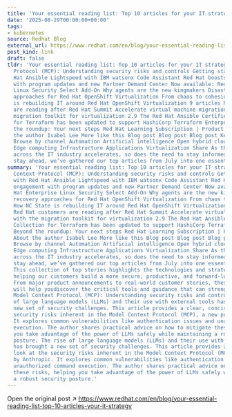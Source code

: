 ```yaml
---
title: 'Your essential reading list: Top 10 articles for your IT strategy'
date: '2025-08-29T00:00:00+00:00'
tags:
- kubernetes
source: Redhat Blog
external_url: https://www.redhat.com/en/blog/your-essential-reading-list-top-10-articles-your-it-strategy
post_kind: link
draft: false
tldr: 'Your essential reading list: Top 10 articles for your IT strategy Model Context
  Protocol (MCP): Understanding security risks and controls Getting started with Red
  Hat Ansible Lightspeed with IBM watsonx Code Assistant Red Hat boosts partner engagement
  with program updates and new Partner Demand Center Now available: Red Hat Enterprise
  Linux Security Select Add-On Why agents are the new kingmakers Disaster recovery
  approaches for Red Hat OpenShift Virtualization From chaos to cohesion: How NC State
  is rebuilding IT around Red Hat OpenShift Virtualization 9 articles Red Hat customers
  are reading after Red Hat Summit Accelerate virtual machine migrations with the
  migration toolkit for virtualization 2.9 The Red Hat Ansible Certified Collection
  for Terraform has been updated to support HashiCorp Terraform Enterprise Beyond
  the roundup: Your next steps Red Hat Learning Subscription | Product Trial About
  the author Isabel Lee More like this Blog post Blog post Blog post Keep exploring
  Browse by channel Automation Artificial intelligence Open hybrid cloud Security
  Edge computing Infrastructure Applications Virtualization Share As the pace of innovation
  across the IT industry accelerates, so does the need to stay informed. To help you
  stay ahead, we’ve gathered our top articles from July into one essential roundup.'
summary: 'Your essential reading list: Top 10 articles for your IT strategy Model
  Context Protocol (MCP): Understanding security risks and controls Getting started
  with Red Hat Ansible Lightspeed with IBM watsonx Code Assistant Red Hat boosts partner
  engagement with program updates and new Partner Demand Center Now available: Red
  Hat Enterprise Linux Security Select Add-On Why agents are the new kingmakers Disaster
  recovery approaches for Red Hat OpenShift Virtualization From chaos to cohesion:
  How NC State is rebuilding IT around Red Hat OpenShift Virtualization 9 articles
  Red Hat customers are reading after Red Hat Summit Accelerate virtual machine migrations
  with the migration toolkit for virtualization 2.9 The Red Hat Ansible Certified
  Collection for Terraform has been updated to support HashiCorp Terraform Enterprise
  Beyond the roundup: Your next steps Red Hat Learning Subscription | Product Trial
  About the author Isabel Lee More like this Blog post Blog post Blog post Keep exploring
  Browse by channel Automation Artificial intelligence Open hybrid cloud Security
  Edge computing Infrastructure Applications Virtualization Share As the pace of innovation
  across the IT industry accelerates, so does the need to stay informed. To help you
  stay ahead, we’ve gathered our top articles from July into one essential roundup.
  This collection of top stories highlights the technologies and strategies that are
  helping our customers build a more secure, productive, and forward-looking IT environment.
  From major product announcements to real-world customer stories, these insights
  will help youdiscover the critical tools and guidance that can strengthen your journey.
  Model Context Protocol (MCP): Understanding security risks and controls The rise
  of large language models (LLMs) and their use with external tools has brought a
  new set of security challenges. This article provides a clear, concise look at the
  security risks inherent in the Model Context Protocol (MCP), a new protocol by Anthropic.
  It explores common vulnerabilities like authentication issues and unauthorized command
  execution. The author shares practical advice on how to mitigate these risks, helping
  you take advantage of the power of LLMs safely while maintaining a robust security
  posture. The rise of large language models (LLMs) and their use with external tools
  has brought a new set of security challenges. This article provides a clear, concise
  look at the security risks inherent in the Model Context Protocol (MCP), a new protocol
  by Anthropic. It explores common vulnerabilities like authentication issues and
  unauthorized command execution. The author shares practical advice on how to mitigate
  these risks, helping you take advantage of the power of LLMs safely while maintaining
  a robust security posture.'
---
```

Open the original post ↗ https://www.redhat.com/en/blog/your-essential-reading-list-top-10-articles-your-it-strategy
